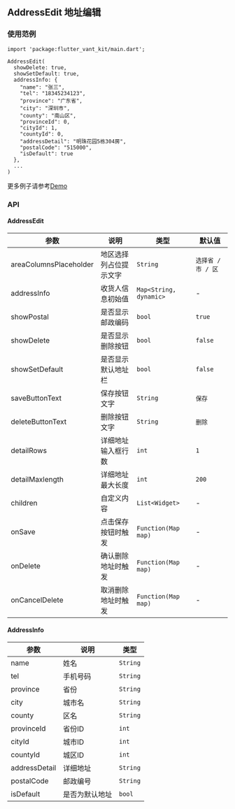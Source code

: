 ## AddressEdit 地址编辑

### 使用范例

```
import 'package:flutter_vant_kit/main.dart';

AddressEdit(
  showDelete: true,
  showSetDefault: true,
  addressInfo: {
    "name": "张三",
    "tel": "18345234123",
    "province": "广东省",
    "city": "深圳市",
    "county": "南山区",
    "provinceId": 0,
    "cityId": 1,
    "countyId": 0,
    "addressDetail": "明珠花园5栋304房",
    "postalCode": "515000",
    "isDefault": true
  },
  ...
)
```

更多例子请参考[Demo](../example/lib/routes/demoAddressEdit.dart)

### API

#### AddressEdit

| 参数  | 说明  | 类型  | 默认值  |
| ------------ | ------------ | ------------ | ------------ |
| areaColumnsPlaceholder | 地区选择列占位提示文字 | `String` | `选择省 / 市 / 区` |
| addressInfo | 收货人信息初始值 | `Map<String, dynamic>` | - |
| showPostal | 是否显示邮政编码 | `bool` | `true` |
| showDelete | 是否显示删除按钮 | `bool` | `false` |
| showSetDefault | 是否显示默认地址栏 | `bool` | `false` |
| saveButtonText | 保存按钮文字 | `String` | `保存` |
| deleteButtonText | 删除按钮文字 | `String` | `删除` |
| detailRows | 详细地址输入框行数 | `int` | `1` |
| detailMaxlength | 详细地址最大长度 | `int` | `200` |
| children | 自定义内容 | `List<Widget>` | - |
| onSave | 点击保存按钮时触发 | `Function(Map map)` | - |
| onDelete | 确认删除地址时触发 | `Function(Map map)` | - |
| onCancelDelete | 取消删除地址时触发 | `Function(Map map)` | - |

#### AddressInfo

| 参数  | 说明  | 类型  |
| ------------ | ------------ | ------------ |
| name | 姓名 | `String` |
| tel | 手机号码 | `String` |
| province | 省份 | `String` |
| city | 城市名 | `String` |
| county | 区名 | `String` |
| provinceId | 省份ID | `int` |
| cityId | 城市ID | `int` |
| countyId | 城区ID | `int` |
| addressDetail | 详细地址 | `String` |
| postalCode | 邮政编号 | `String` |
| isDefault | 是否为默认地址 | `bool` |
